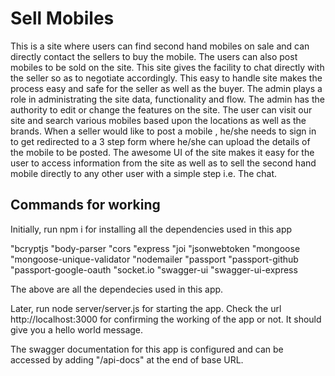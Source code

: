 # Sell Mobiles

This is a site where users can find second hand mobiles on sale and can directly contact the sellers to buy the mobile. The users can also post mobiles to be sold on the site. This site gives the facility to chat directly with the seller so as to negotiate accordingly. This easy to handle site makes the process easy and safe for the seller as well as the buyer.
The admin plays a role in administrating the site data, functionality and flow. The admin has the authority to edit or change the features on the site.
The user can visit our site and search various mobiles based upon the locations as well as the brands.
When a seller would like to post a mobile , he/she needs to sign in to get redirected to a 3 step form where he/she can upload the details of the mobile to be posted.
The awesome UI of the site makes it easy for the user to access information from the site as well as to sell the second hand mobile directly to any other user with a simple step i.e. The chat.


## Commands for working

Initially, run npm i for installing all the dependencies used in this app

"bcryptjs
"body-parser
"cors
"express
"joi
"jsonwebtoken
"mongoose
"mongoose-unique-validator
"nodemailer
"passport
"passport-github
"passport-google-oauth
"socket.io
"swagger-ui
"swagger-ui-express

The above are all the dependecies used in this app.

Later, run node server/server.js for starting the app.
Check the url http://localhost:3000 for confirming the working of the app or not. It should give you a hello world message.

The swagger documentation for this app is configured and can be accessed by adding "/api-docs" at the end of base URL.
